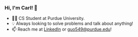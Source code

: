 ### Hi, I'm Carl! 👋

- 🧑‍💻 CS Student at Purdue University.
- 💡 Always looking to solve problems and talk about anything!
- 📫 Reach me at [LinkedIn](https://www.linkedin.com/in/carlguo) or [guo549@purdue.edu](mailto:guo549@purdue.edu)!

<!--
**carl2x/carl2x** is a ✨ _special_ ✨ repository because its `README.md` (this file) appears on your GitHub profile.

Here are some ideas to get you started:

- 🔭 I’m currently working on ...
- 🌱 I’m currently learning ...
- 👯 I’m looking to collaborate on ...
- 🤔 I’m looking for help with ...
- 💬 Ask me about ...
- 📫 How to reach me: ...
- 😄 Pronouns: ...
- ⚡ Fun fact: ...
-->
